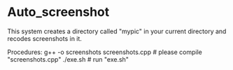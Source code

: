 # Auto_screenshot

This system creates a directory called "mypic" in your current directory and recodes screenshots in it.

Procedures:
g++ -o screenshots screenshots.cpp   # please compile "screenshots.cpp"
./exe.sh                             # run "exe.sh" 


